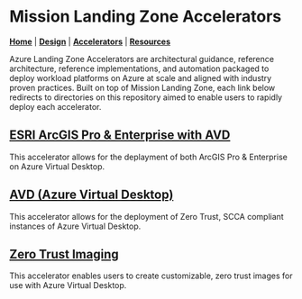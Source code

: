 # Mission Landing Zone Accelerators

[**Home**](./README.md) | [**Design**](./DESIGN.md) | [**Accelerators**](./ACCELERATORS.md) | [**Resources**](./RESOURCES.md)

Azure Landing Zone Accelerators are architectural guidance, reference architecture, reference implementations, and automation packaged to deploy workload platforms on Azure at scale and aligned with industry proven practices. Built on top of Mission Landing Zone,
each link below redirects to directories on this repository aimed to enable users to rapidly deploy each accelerator.

## [ESRI ArcGIS Pro & Enterprise with AVD](./docs/esri.md)
This accelerator allows for the deplayment of both ArcGIS Pro & Enterprise on Azure Virtual Desktop. 

## [AVD (Azure Virtual Desktop)](./src/bicep/add-ons/azure-virtual-desktop/README.md)
This accelerator allows for the deployment of Zero Trust, SCCA compliant instances of Azure Virtual Desktop.

## [Zero Trust Imaging](./src/bicep/add-ons/imaging/README.md)
This accelerator enables users to create customizable, zero trust images for use with Azure Virtual Desktop.
